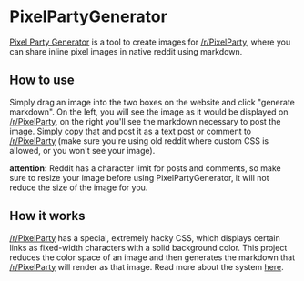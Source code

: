 # PixelPartyGenerator

[Pixel Party Generator](https://overactor.github.io/PixelPartyGenerator/) is a tool to create images for [/r/PixelParty](https://old.reddit.com/r/PixelParty/), where you can share inline pixel images in native reddit using markdown.

## How to use

Simply drag an image into the two boxes on the website and click "generate markdown". On the left, you will see the image as it would be displayed on [/r/PixelParty](https://old.reddit.com/r/PixelParty/), on the right you'll see the markdown necessary to post the image. Simply copy that and post it as a text post or comment to [/r/PixelParty](https://old.reddit.com/r/PixelParty/) (make sure you're using old reddit where custom CSS is allowed, or you won't see your image).

**attention:** Reddit has a character limit for posts and comments, so make sure to resize your image before using PixelPartyGenerator, it will not reduce the size of the image for you.

## How it works

[/r/PixelParty](https://old.reddit.com/r/PixelParty/) has a special, extremely hacky CSS, which displays certain links as fixed-width characters with a solid background color. This project reduces the color space of an image and then generates the markdown that [/r/PixelParty](https://old.reddit.com/r/PixelParty/) will render as that image. Read more about the system [here](https://old.reddit.com/r/PixelParty/wiki/guide).
